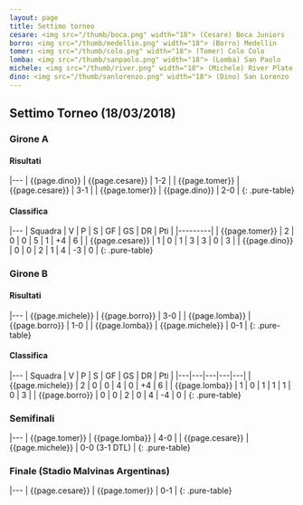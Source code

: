 ```yaml
---
layout: page
title: Settimo torneo
cesare: <img src="/thumb/boca.png" width="18"> (Cesare) Boca Juniors
borro: <img src="/thumb/medellin.png" width="18"> (Borro) Medellin
tomer: <img src="/thumb/colo.png" width="18"> (Tomer) Colo Colo
lomba: <img src="/thumb/sanpaolo.png" width="18"> (Lomba) San Paolo
michele: <img src="/thumb/river.png" width="18"> (Michele) River Plate
dino: <img src="/thumb/sanlorenzo.png" width="18"> (Dino) San Lorenzo
---
```


<link rel="stylesheet" href="https://unpkg.com/purecss@1.0.0/build/pure-min.css" integrity="sha384-nn4HPE8lTHyVtfCBi5yW9d20FjT8BJwUXyWZT9InLYax14RDjBj46LmSztkmNP9w" crossorigin="anonymous">

## Settimo Torneo (18/03/2018)

### Girone A

#### Risultati

|---
| {{page.dino}} | {{page.cesare}}    | 1-2 |
| {{page.tomer}} | {{page.cesare}}    | 3-1 |
| {{page.tomer}} | {{page.dino}}   | 2-0 |
{: .pure-table}

#### Classifica

|---
| Squadra | V | P | S | GF | GS | DR | Pti |
|---------|
| {{page.tomer}} | 2 | 0 | 0 | 5 | 1 | +4 | 6 |
| {{page.cesare}} | 1 | 0 | 1 | 3 | 3 | 0 | 3 |
| {{page.dino}} | 0 | 0 | 2 | 1 | 4 | -3 | 0 |
{: .pure-table}

### Girone B

#### Risultati

|---
| {{page.michele}} | {{page.borro}}    | 3-0 |
| {{page.lomba}} | {{page.borro}}    | 1-0 |
| {{page.lomba}} | {{page.michele}}   | 0-1 |
{: .pure-table}

#### Classifica

|---
| Squadra | V | P | S | GF | GS | DR | Pti |
|---|---|---|---|---|
| {{page.michele}} | 2 | 0 | 0 | 4 | 0 | +4 | 6 |
| {{page.lomba}} | 1 | 0 | 1 | 1 | 1 | 0 | 3 |
| {{page.borro}} | 0 | 0 | 2 | 0 | 4 | -4 | 0 |
{: .pure-table}

### Semifinali

|---
| {{page.tomer}} | {{page.lomba}} | 4-0 |
| {{page.cesare}} | {{page.michele}} | 0-0 (3-1 DTL) |
{: .pure-table}

### Finale (Stadio Malvinas Argentinas)

|---
| {{page.cesare}} | {{page.tomer}} | 0-1 |
{: .pure-table}
